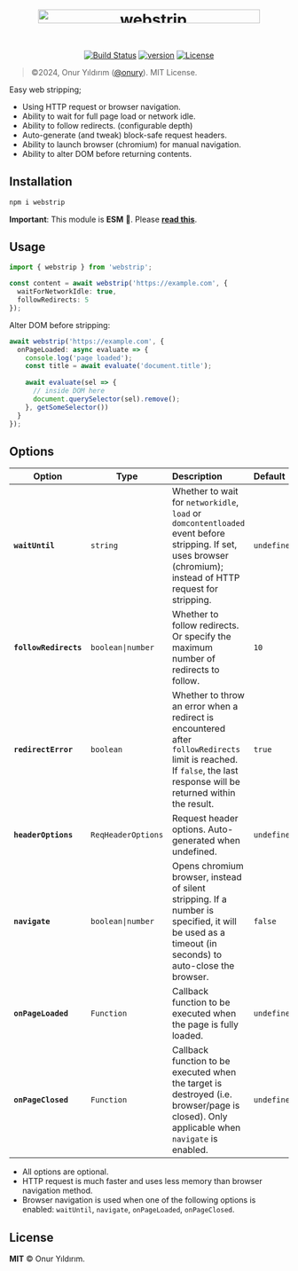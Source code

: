 <h1 align="center">
  <picture>
    <source media="(prefers-color-scheme: dark)" srcset="https://raw.github.com/onury/webstrip/master/_assets/webstrip-logo-dark.png">
    <source media="(prefers-color-scheme: light)" srcset="https://raw.github.com/onury/webstrip/master/_assets/webstrip-logo-light.png">
    <img alt="webstrip" width="400" src="https://raw.github.com/onury/webstrip/master/_assets/webstrip-logo-light.png" height="25" style="margin-bottom:30px">
  </picture>
</h1>

<p align="center">
  <a href="https://raw.github.com/onury/webstrip"><img src="https://img.shields.io/github/actions/workflow/status/onury/webstrip/node.js.yml?style=flat-square" alt="Build Status" /></a>
  <a href="https://raw.github.com/onury/webstrip"><img src="https://img.shields.io/badge/dynamic/json?url=https%3A%2F%2Fgithub.com%2Fonury%2Fwebstrip%2Fraw%2Fmaster%2Fpackage.json&query=%24.version&style=flat-square&label=version&color=%23ffcc00" alt="version" /></a>
  <a href="https://github.com/onury/webstrip/blob/master/LICENSE"><img src="https://img.shields.io/github/license/onury/webstrip
  ?style=flat-square" alt="License" /></a>
</p>



> ©️2024, Onur Yıldırım ([@onury](https://github.com/onury)). MIT License.

Easy web stripping;
- Using HTTP request or browser navigation.
- Ability to wait for full page load or network idle.
- Ability to follow redirects. (configurable depth)
- Auto-generate (and tweak) block-safe request headers.
- Ability to launch browser (chromium) for manual navigation.
- Ability to alter DOM before returning contents.

## Installation

```sh
npm i webstrip
```

**Important**: This module is **ESM** 🔆. Please [**read this**](https://gist.github.com/onury/d3f3d765d7db2e8b2d050d14315f2ac7). 


## Usage

```typescript
import { webstrip } from 'webstrip';

const content = await webstrip('https://example.com', {
  waitForNetworkIdle: true,
  followRedirects: 5
});
```

Alter DOM before stripping:
```typescript
await webstrip('https://example.com', {
  onPageLoaded: async evaluate => {
    console.log('page loaded');
    const title = await evaluate('document.title');
    
    await evaluate(sel => {
      // inside DOM here
      document.querySelector(sel).remove();
    }, getSomeSelector())
  }
});
```

## Options

| Option | Type | Description | Default |
| ------ | ---- | :---------- | :------ |
| **` waitUntil `**| `string` | Whether to wait for `networkidle`, `load` or `domcontentloaded` event before stripping. If set, uses browser (chromium); instead of HTTP request for stripping.| `undefined` |
| **` followRedirects `**| `boolean\|number` | Whether to follow redirects. Or specify the maximum number of redirects to follow.| `10` |
| **` redirectError `**| `boolean` | Whether to throw an error when a redirect is encountered after `followRedirects` limit is reached. If `false`, the last response will be returned within the result.| `true` |
| **` headerOptions `**| `ReqHeaderOptions` | Request header options. Auto-generated when undefined. | `undefined` |
| **` navigate `**| `boolean\|number` | Opens chromium browser, instead of silent stripping. If a number is specified, it will be used as a timeout (in seconds) to auto-close the browser.| `false` |
| **` onPageLoaded `**| `Function` | Callback function to be executed when the page is fully loaded.| `undefined` |
| **` onPageClosed `**| `Function` | Callback function to be executed when the target is destroyed (i.e. browser/page is closed). Only applicable when `navigate` is enabled.| `undefined` |

- All options are optional. 
- HTTP request is much faster and uses less memory than browser navigation method.
- Browser navigation is used when one of the following options is enabled: `waitUntil`, `navigate`, `onPageLoaded`, `onPageClosed`. 

## License

**MIT** ©️ Onur Yıldırım.
